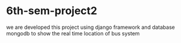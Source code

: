 # 6th-sem-project2
we are developed this project using django framework and database mongodb to show the real time location of bus system
